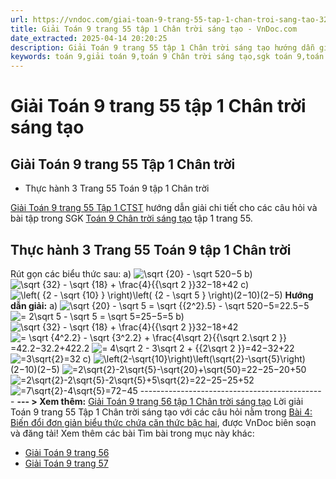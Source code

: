 ```yaml
---
url: https://vndoc.com/giai-toan-9-trang-55-tap-1-chan-troi-sang-tao-323776
title: Giải Toán 9 trang 55 tập 1 Chân trời sáng tạo - VnDoc.com
date_extracted: 2025-04-14 20:20:25
description: Giải Toán 9 trang 55 tập 1 Chân trời sáng tạo hướng dẫn giải chi tiết các câu hỏi và bài tập trong SGK Toán 9 Chân trời sáng tạo tập 1.
keywords: toán 9,giải toán 9,toán 9 Chân trời sáng tạo,sgk toán 9,toán lớp 9,toán lớp 9 Chân trời sáng tạo,sgk toán 9 Chân trời sáng tạo,toán 9 ctst,giải sgk toán 9 Chân trời sáng tạo,toán 9 Chân trời sáng tạo tập 1,giải bài tập toán 9 Chân trời sáng tạo,Biến đổi đơn giản biểu thức chứa căn thức bậc hai,toán 9 Chân trời tập 1 trang 55,toán 9 Chân trời tập 1 trang 53,toán 9 Chân trời sáng tạo tập 1 trang 56,toán 9 trang 55,giải toán 9 trang 55,toán 9 trang 55 chân trời,giải toán 9 trang 55 chân trời
---
```


# Giải Toán 9 trang 55 tập 1 Chân trời sáng tạo
## Giải Toán 9 trang 55 Tập 1 Chân trời
  * Thực hành 3 Trang 55 Toán 9 tập 1 Chân trời

[Giải Toán 9 trang 55 Tập 1 CTST](<https://vndoc.com/giai-toan-9-trang-55-tap-1-chan-troi-sang-tao-323776>) hướng dẫn giải chi tiết cho các câu hỏi và bài tập trong SGK [Toán 9 Chân trời sáng tạo](<https://vndoc.com/toan-9-chan-troi-sang-tao>) tập 1 trang 55.
## **Thực hành 3 Trang 55 Toán 9 tập 1 Chân trời**
Rút gọn các biểu thức sau:
a\) ![\\sqrt {20}  - \\sqrt 5](https://i.vdoc.vn/data/image/blank.png)20−5
b\) ![\\sqrt {32}  - \\sqrt {18}  + \\frac{4}{{\\sqrt 2 }}](https://i.vdoc.vn/data/image/blank.png)32−18+42
c\) ![\\left\( {2 - \\sqrt {10} } \\right\)\\left\( {2 - \\sqrt 5 } \\right\)](https://i.vdoc.vn/data/image/blank.png)\(2−10\)\(2−5\)
**Hướng dẫn giải:**
a\) ![\\sqrt {20}  - \\sqrt 5  = \\sqrt {{2^2}.5}  - \\sqrt 5](https://i.vdoc.vn/data/image/blank.png)20−5=22.5−5
![= 2\\sqrt 5  - \\sqrt 5  = \\sqrt 5](https://i.vdoc.vn/data/image/blank.png)=25−5=5
b\)![\\sqrt {32}  - \\sqrt {18}  + \\frac{4}{{\\sqrt 2 }}](https://i.vdoc.vn/data/image/blank.png)32−18+42
![= \\sqrt {4^2.2}  - \\sqrt {3^2.2}  + \\frac{4\\sqrt 2}{{\\sqrt 2.\\sqrt 2 }}](https://i.vdoc.vn/data/image/blank.png)=42.2−32.2+422.2
![= 4\\sqrt 2  - 3\\sqrt 2  + {{2\\sqrt 2 }}](https://i.vdoc.vn/data/image/blank.png)=42−32+22
![=3\\sqrt{2}](https://i.vdoc.vn/data/image/blank.png)=32
c\) ![\\left\(2-\\sqrt{10}\\right\)\\left\(\\sqrt{2}-\\sqrt{5}\\right\)](https://i.vdoc.vn/data/image/blank.png)\(2−10\)\(2−5\)
![=2\\sqrt{2}-2\\sqrt{5}-\\sqrt{20}+\\sqrt{50}](https://i.vdoc.vn/data/image/blank.png)=22−25−20+50
![=2\\sqrt{2}-2\\sqrt{5}-2\\sqrt{5}+5\\sqrt{2}](https://i.vdoc.vn/data/image/blank.png)=22−25−25+52
![=7\\sqrt{2}-4\\sqrt{5}](https://i.vdoc.vn/data/image/blank.png)=72−45
\----------------------------------------------
**\--- > Xem thêm:** [Giải Toán 9 trang 56 tập 1 Chân trời sáng tạo](<https://vndoc.com/giai-toan-9-trang-56-tap-1-chan-troi-sang-tao-324007>)
Lời giải Toán 9 trang 55 Tập 1 Chân trời sáng tạo với các câu hỏi nằm trong [Bài 4: Biến đổi đơn giản biểu thức chứa căn thức bậc hai](<https://vndoc.com/toan-9-chan-troi-sang-tao-bai-4-bien-doi-don-gian-bieu-thuc-chua-can-thuc-bac-hai-321061>), được VnDoc biên soạn và đăng tải\!
Xem thêm các bài Tìm bài trong mục này khác:
  * [Giải Toán 9 trang 56](</giai-toan-9-trang-56-tap-1-chan-troi-sang-tao-324007>)
  * [Giải Toán 9 trang 57](</giai-toan-9-trang-57-tap-1-chan-troi-sang-tao-324860>)

